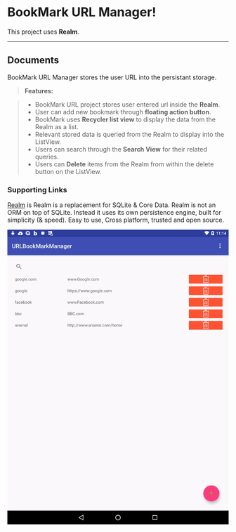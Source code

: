BookMark URL Manager!
===================


This project uses  **Realm**. 

----------


Documents
-------------

BookMark URL Manager stores the user URL into the persistant storage. 

> **Features:**

> - BookMark URL project stores user entered url inside the **Realm**. 
> - User can add new bookmark through **floating action button**.
> - BookMark uses **Recycler list view** to display the data from the Realm as a list.
> - Relevant stored data is queried from the Realm to display into the ListView.
> - Users can search through the **Search View** for their related queries. 
> - Users can **Delete** items from the Realm from within the delete button on the ListView.

### Supporting Links

  [Realm](https://realm.io/) is Realm is a replacement for SQLite & Core Data. Realm is not an ORM on top of SQLite. Instead it uses its own persistence engine, built for simplicity (& speed). Easy to use, Cross platform, trusted and open source.

![alt tag](https://github.com/biratrai/bookmark-manager/blob/master/screencast/bookmark.gif)
